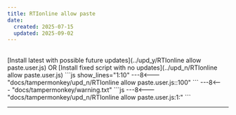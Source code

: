 ```yaml
---
title: RTIonline allow paste
date:
  created: 2025-07-15
  updated: 2025-09-02
---
```


<br>
<!-- GENERATED FILE -->
[Install latest with possible future updates](../upd_y/RTIonline allow paste.user.js)
OR
[Install fixed script with no updates](../upd_n/RTIonline allow paste.user.js)
```js show_lines="1:10"
---8<--- "docs/tampermonkey/upd_n/RTIonline allow paste.user.js::100"
```
<!-- more -->
---8<--- "docs/tampermonkey/warning.txt"
```js
---8<--- "docs/tampermonkey/upd_n/RTIonline allow paste.user.js:1:"
```

------------
